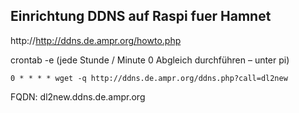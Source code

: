 ## Einrichtung DDNS auf Raspi fuer Hamnet ##

http://http://ddns.de.ampr.org/howto.php

crontab -e (jede Stunde / Minute 0 Abgleich durchführen – unter pi)
```
0 * * * * wget -q http://ddns.de.ampr.org/ddns.php?call=dl2new
```
FQDN: dl2new.ddns.de.ampr.org
